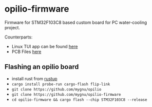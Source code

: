 # opilio-firmware

Firmware for STM32F103C8 based custom board for PC water-cooling project.


Counterparts: 
- Linux TUI app can be found [here](https://github.com/mygnu/opilio)
- PCB Files [here](https://github.com/mygnu/opilio-pcb)


## Flashing an opilio board
- install rust from [rustup](https://rustup.rs)
- `cargo install probe-run cargo-flash flip-link`
- `git clone https://github.com/mygnu/opilio`
- `git clone https://github.com/mygnu/opilio-firmware`
- `cd opilio-firmware && cargo flash --chip STM32F103C8 --release`
